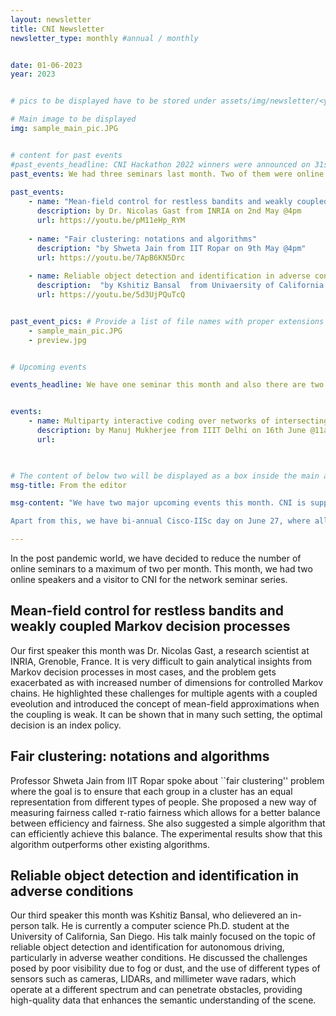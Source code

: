 ```yaml
---
layout: newsletter
title: CNI Newsletter
newsletter_type: monthly #annual / monthly


date: 01-06-2023 
year: 2023


# pics to be displayed have to be stored under assets/img/newsletter/<year>/<month>

# Main image to be displayed
img: sample_main_pic.JPG


# content for past events
#past_events_headline: CNI Hackathon 2022 winners were announced on 31st January, 2023
past_events: We had three seminars last month. Two of them were online and one of them was in-person talk. Registration for Digital Defenders Cybersecurity Masterclass and Capture the Flag (CTF) Competition 2023  event was opened on 11th May. . 
    
past_events:
    - name: "Mean-field control for restless bandits and weakly coupled MDPs"
      description: by Dr. Nicolas Gast from INRIA on 2nd May @4pm
      url: https://youtu.be/pM11eHp_RYM
    
    - name: "Fair clustering: notations and algorithms"
      description: "by Shweta Jain from IIT Ropar on 9th May @4pm"
      url: https://youtu.be/7ApB6KN5Drc
    
    - name: Reliable object detection and identification in adverse conditions
      description:  "by Kshitiz Bansal  from Univaersity of California on 23rd May @4pm"
      url: https://youtu.be/5d3UjPQuTcQ


past_event_pics: # Provide a list of file names with proper extensions
    - sample_main_pic.JPG
    - preview.jpg


# Upcoming events

events_headline: We have one seminar this month and also there are two major events happening this month. The 14th annual JTG/IEEE IT Soc summer school on signal processing, communications, and networks will be held at IIsc, Bengaluru from June 19-23, 2023, with topics on privacy, quantum, and distributed storage. Also there is bi-annual Cisco-IISc day on 27th June. Rregistrations for the Capture the Flag (CTF) competition will be closing on 4th June.  There will be Samgacchadhwam Series Webinars from 5th June to 27th June. These webinars will be delivered by technical experts from Cisco on the following topics Web Application Security,Network Security,Cryptography,Forensics. 


events:
    - name: Multiparty interactive coding over networks of intersecting broadcast links
      description: by Manuj Mukherjee from IIIT Delhi on 16th June @11am
      url: 

    

# The content of below two will be displayed as a box inside the main area.
msg-title: From the editor

msg-content: "We have two major upcoming events this month. CNI is supporting the [14th annual JTG/IEEE Information Theory Society summer school](https://ece.iisc.ac.in/~jtg/2023/about.html). We have three outstanding international speakers for this event talking about modern research topics such as differential privacy, quantum information theory, and codes for distributed storage and compute. We have 100 registered participants for this event which will be conducted in the ECE department at IISc from June 19-23. 

Apart from this, we have bi-annual Cisco-IISc day on June 27, where all CNI PhD scholars will present their research work, along with two associated CNI faculty. Our CSR partner Cisco will also have presentation from their researchers at this event."

---
```


<!-- Main article -->

In the post pandemic world, we have decided to reduce the number of online seminars to a maximum of two per month. This month, we had two online speakers and a visitor to CNI for the network seminar series.  

## Mean-field control for restless bandits and weakly coupled Markov decision processes
Our first speaker this month was Dr. Nicolas Gast, a research scientist at INRIA, Grenoble, France. It is very difficult to gain analytical insights from Markov decision processes in most cases, and the problem gets exacerbated as with increased number of dimensions for controlled Markov chains. He highlighted these challenges for multiple agents with a coupled eveolution and introduced the concept of mean-field approximations when the coupling is weak. 
It can be shown that in many such setting, the optimal decision is an index policy. 
    
<!--, where we can treat every agent independently. 
The talk outlined various classical notions of index policies, including the Gittins index policy, as well as lambda-threshold policies that can be used to prioritize which arms to activate. 
Dr. Gast explained that index policies are the best approach for solving exponential convergence problems due to their greater accuracy and locally linear nature.  He also discussed the Markovian bandit problem in the context of the job applicant selection process. He explained that simple policies like priority rules are often asymptotically optimal and can be computed easily using index policies. The talk also covered the optimality guarantees for the Mean-Field Control in Restless Bandits and Weakly Coupled MDPs, and the issue of periodic behavior and synchronization between agents in the model. He showed that the optimization results still hold, even if the Markov chain doesn't have a stationary distribution, as long as the policy does not change. Overall, the talk emphasizes the practical applications of mean-field control in solving complex and computationally challenging problems.
--> 
  
## Fair clustering: notations and algorithms
Professor Shweta Jain from IIT Ropar spoke about ``fair clustering'' problem where the goal is to ensure that each group in a cluster has an equal representation from different types of people. She proposed a new way of measuring fairness called $\tau$-ratio fairness which allows for a better balance between efficiency and fairness. She also suggested a simple algorithm that can efficiently achieve this balance. The experimental results show that this algorithm outperforms other existing algorithms.
    
## Reliable object detection and identification in adverse conditions
Our third speaker this month was Kshitiz Bansal, who delievered an in-person talk. He is currently a computer science Ph.D. student at the University of California, San Diego. His talk mainly focused on the topic of reliable object detection and identification for autonomous driving, particularly in adverse weather conditions. He discussed the challenges posed by poor visibility due to fog or dust, and the use of different types of sensors such as cameras, LIDARs, and millimeter wave radars, which operate at a different spectrum and can penetrate obstacles, providing high-quality data that enhances the semantic understanding of the scene. 
<!-- The speaker also explained the use of techniques such as ``quantillism'' for radar output and object detection using deep learning networks, and how radar and camera data can be combined using image segmentation and SPG techniques for a more efficient and complete system. He also discussed the importance of scene context, CDMA phones, and multiple sensors for object detection and identification, highlighting the versatility and usefulness of RADAR sensors due to their ability to diffract from edges and detect objects in adverse conditions. -->


[JTG 2023]: https://ece.iisc.ac.in/~jtg/2023/about.html
[CNI 2023]: https://cni.iisc.ac.in/summerschool/2023

